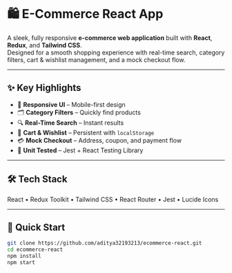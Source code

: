 # 🛍️ E-Commerce React App

A sleek, fully responsive **e-commerce web application** built with **React**, **Redux**, and **Tailwind CSS**.  
Designed for a smooth shopping experience with real-time search, category filters, cart & wishlist management, and a mock checkout flow.

---

## ✨ Key Highlights

- 📱 **Responsive UI** – Mobile-first design  
- 🗂 **Category Filters** – Quickly find products  
- 🔍 **Real-Time Search** – Instant results  
- 🛒 **Cart & Wishlist** – Persistent with `localStorage`  
- 💳 **Mock Checkout** – Address, coupon, and payment flow  
- 🧪 **Unit Tested** – Jest + React Testing Library

---

## 🛠 Tech Stack

React • Redux Toolkit • Tailwind CSS • React Router • Jest • Lucide Icons

---

## 🚀 Quick Start

```bash
git clone https://github.com/aditya32193213/ecommerce-react.git
cd ecommerce-react
npm install
npm start
